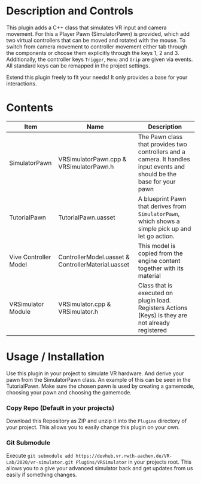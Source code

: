 # Description and Controls
This plugin adds a C++ class that simulates VR input and camera movement. For this a Player Pawn (SimulatorPawn) is provided, which add two virtual controllers that can be moved and rotated with the mouse. To switch from camera movement to controller movement either tab through the components or choose them explicitly through the keys 1, 2 and 3.
Additionally, the controller keys `Trigger`, `Menu` and `Grip` are given via events. All standard keys can be remapped in the project settings.

Extend this plugin freely to fit your needs! It only provides a base for your interactions.

# Contents

| Item | Name | Description |
| ---- | ---- | ----------- |
| SimulatorPawn | VRSimulatorPawn.cpp & VRSimulatorPawn.h | The Pawn class that provides two controllers and a camera. It handles input events and should be the base for your pawn |
| TutorialPawn | TutorialPawn.uasset | A blueprint Pawn that derives from `SimulatorPawn`, which shows a simple pick up and let go action.|
| Vive Controller Model | ControllerModel.uasset & ControllerMaterial.uasset  | This model is copied from the engine content together with its material |
| VRSimulator Module | VRSimulator.cpp & VRSimulator.h | Class that is executed on plugin load. Registers Actions (Keys) is they are not already registered |

# Usage / Installation
Use this plugin in your project to simulate VR hardware. And derive your pawn from the SimulatorPawn class. An example of this can be seen in the TutorialPawn. Make sure the chosen pawn is used by creating a gamemode, choosing your pawn and choosing the gamemode.

### Copy Repo (Default in your projects)
Download this Repository as ZIP and unzip it into the `Plugins` directory of your project. This allows you to easily change this plugin on your own. 
### Git Submodule
Execute `git submodule add https://devhub.vr.rwth-aachen.de/VR-Lab/2020/vr-simulator.git Plugins/VRSimulator` in your projects root. This allows you to a give your advanced simulator back and get updates from us easily if something changes.
